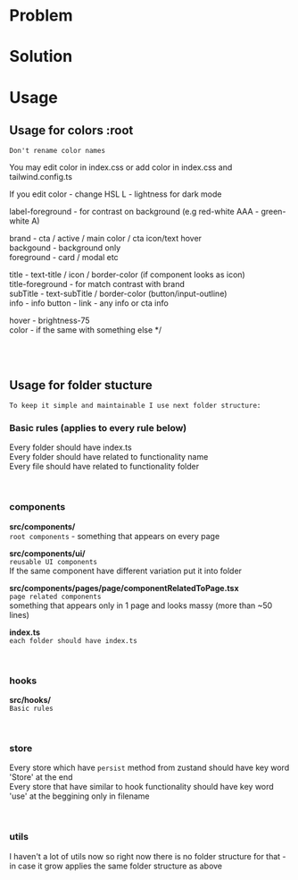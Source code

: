 # Problem

# Solution

# Usage



## Usage for colors :root

`Don't rename color names`<br/>

You may edit color in index.css or add color in index.css and tailwind.config.ts<br/>

If you edit color - change HSL L - lightness for dark mode

label-foreground - for contrast on background (e.g red-white AAA - green-white A)

brand - cta / active / main color / cta icon/text hover<br/>
backgound - background only<br/>
foreground - card / modal etc<br/>

title - text-title / icon / border-color (if component looks as icon)<br/>
title-foreground - for match contrast with brand<br/>
subTitle - text-subTitle / border-color (button/input-outline)<br/>
info - info button - link - any info or cta info<br/>

hover - brightness-75<br/>
color - if the same with something else
*/

<br/>
<br/>

## Usage for folder stucture 

```
To keep it simple and maintainable I use next folder structure:
```

### Basic rules (applies to every rule below)
Every folder should have index.ts<br/>
Every folder should have related to functionality name</br>
Every file should have related to functionality folder

<br/>

### components

**src/components/**<br/>
`root components` - something that appears on every page

**src/components/ui/**<br/>
`reusable UI components` <br/>
If the same component have different variation put it into folder

**src/components/pages/page/componentRelatedToPage.tsx**<br/>
`page related components`<br/>
something that appears only in 1 page and looks massy (more than ~50 lines)

**index.ts**<br/>
`each folder should have index.ts`

<br/>


### hooks

**src/hooks/**</br>
`Basic rules`

<br/>


### store
Every store which have `persist` method from zustand should have key
word 'Store' at the end<br/>
Every store that have similar to hook functionality should have key word
 'use' at the beggining only in filename<br/>

<br/>


### utils
I haven't a lot of utils now so right now there is no folder structure for that - in case it grow applies the same folder structure as above